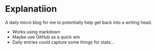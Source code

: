 # Explanatiion

A daily micro blog for me to potentially help get back into a writing head.

* Works using markdown
* Maybe use GitHub as a quick win
* Daily entries could capture some things for stats...